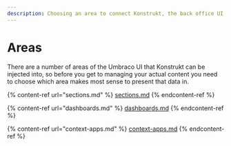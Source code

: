 ```yaml
---
description: Choosing an area to connect Konstrukt, the back office UI builder for Umbraco.
---
```


# Areas

There are a number of areas of the Umbraco UI that Konstrukt can be injected into, so before you get to managing your actual content you need to choose which area makes most sense to present that data in.

{% content-ref url="sections.md" %}
[sections.md](sections.md)
{% endcontent-ref %}

{% content-ref url="dashboards.md" %}
[dashboards.md](dashboards.md)
{% endcontent-ref %}

{% content-ref url="context-apps.md" %}
[context-apps.md](context-apps.md)
{% endcontent-ref %}